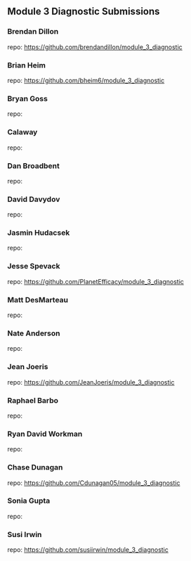 ## Module 3 Diagnostic Submissions

### Brendan Dillon
repo: https://github.com/brendandillon/module_3_diagnostic

### Brian Heim
repo: https://github.com/bheim6/module_3_diagnostic

### Bryan Goss
repo:

### Calaway
repo:

### Dan Broadbent
repo:

### David Davydov
repo:

### Jasmin Hudacsek
repo:

### Jesse Spevack
repo: https://github.com/PlanetEfficacy/module_3_diagnostic

### Matt DesMarteau
repo:

### Nate Anderson
repo:

### Jean Joeris
repo: https://github.com/JeanJoeris/module_3_diagnostic

### Raphael Barbo
repo:

### Ryan David Workman
repo:

### Chase Dunagan
repo: https://github.com/Cdunagan05/module_3_diagnostic

### Sonia Gupta
repo:

### Susi Irwin
repo: https://github.com/susiirwin/module_3_diagnostic

